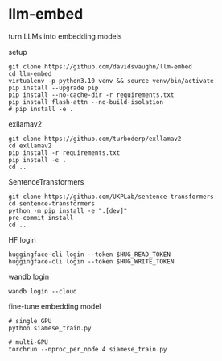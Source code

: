 # llm-embed
turn LLMs into embedding models

setup
```
git clone https://github.com/davidsvaughn/llm-embed
cd llm-embed
virtualenv -p python3.10 venv && source venv/bin/activate
pip install --upgrade pip
pip install --no-cache-dir -r requirements.txt
pip install flash-attn --no-build-isolation
# pip install -e .
```

exllamav2
```
git clone https://github.com/turboderp/exllamav2
cd exllamav2
pip install -r requirements.txt
pip install -e .
cd ..
```

SentenceTransformers
```
git clone https://github.com/UKPLab/sentence-transformers
cd sentence-transformers
python -m pip install -e ".[dev]"
pre-commit install
cd ..
```

HF login
```
huggingface-cli login --token $HUG_READ_TOKEN
huggingface-cli login --token $HUG_WRITE_TOKEN
```

wandb login
```
wandb login --cloud
```

fine-tune embedding model
```
# single GPU
python siamese_train.py

# multi-GPU
torchrun --nproc_per_node 4 siamese_train.py
```